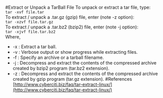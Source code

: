 #Extract or Unpack a TarBall File
To unpack or extract a tar file, type:<br>
`tar -xvf file.tar`<br>
To extract / unpack a .tar.gz (gzip) file, enter (note -z option):<br>
`tar -xzvf file.tar.gz`<br>
To extract / unpack a .tar.bz2 (bzip2) file, enter (note -j option):<br>
`tar -xjvf file.tar.bz2`<br>
Where,<br>
* -x : Extract a tar ball.
* -v : Verbose output or show progress while extracting files.
* -f : Specify an archive or a tarball filename.
* -j : Decompress and extract the contents of the compressed archive created by bzip2 program (tar.bz2 extension).
* -z : Decompress and extract the contents of the compressed archive created by gzip program (tar.gz extension).
#References
[http://www.cyberciti.biz/faq/tar-extract-linux/](http://www.cyberciti.biz/faq/tar-extract-linux/)